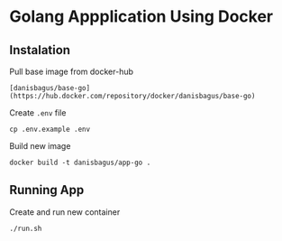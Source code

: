 # Golang Appplication Using Docker

## Instalation

Pull base image from docker-hub

```
[danisbagus/base-go](https://hub.docker.com/repository/docker/danisbagus/base-go)
```

Create `.env` file

```
cp .env.example .env
```

Build new image

```
docker build -t danisbagus/app-go .
```

## Running App

Create and run new container

```
./run.sh
```
